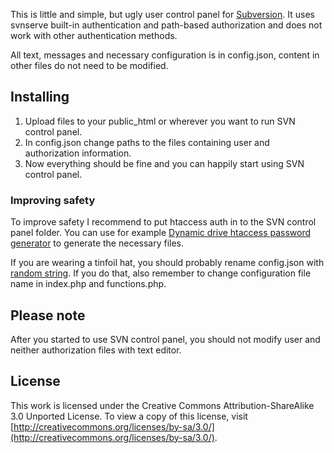 This is little and simple, but ugly user control panel for [Subversion](http://en.wikipedia.org/wiki/Apache_Subversion). It uses svnserve built-in authentication and path-based authorization and does not work with other authentication methods.

All text, messages and necessary configuration is in config.json, content in other files do not need to be modified.

Installing
---------------------

1. Upload files to your public_html or wherever you want to run SVN control panel.
2. In config.json change paths to the files containing user and authorization information.
3. Now everything should be fine and you can happily start using SVN control panel.

### Improving safety

To improve safety I recommend to put htaccess auth in to the SVN control panel folder. You can use for example [Dynamic drive htaccess password generator](http://tools.dynamicdrive.com/password/) to generate the necessary files.

If you are wearing a tinfoil hat, you should probably rename config.json with [random string](https://www.grc.com/passwords.htm). If you do that, also remember to change configuration file name in index.php and functions.php.


Please note
---------------------

After you started to use SVN control panel, you should not modify user and neither authorization files with text editor.

License
---------------------

This work is licensed under the Creative Commons Attribution-ShareAlike 3.0 Unported License. To view a copy of this license, visit [http://creativecommons.org/licenses/by-sa/3.0/](http://creativecommons.org/licenses/by-sa/3.0/).
